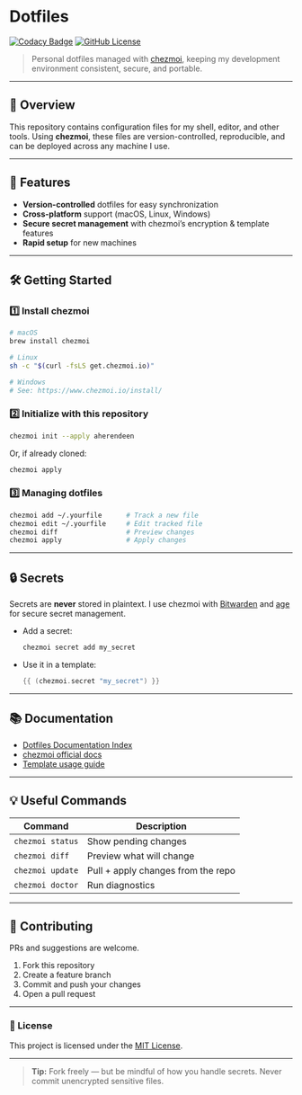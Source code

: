 # Dotfiles

[![Codacy Badge](https://app.codacy.com/project/badge/Grade/64b82ab35f5946f7907bd071f0ae6d76)](https://app.codacy.com/gh/aherendeen/dotfiles/dashboard?utm_source=gh&utm_medium=referral&utm_content=&utm_campaign=Badge_grade)
[![GitHub License](https://img.shields.io/github/license/aherendeen/dotfiles)](LICENSE)

> Personal dotfiles managed with [chezmoi](https://www.chezmoi.io/), keeping my development environment consistent, secure, and portable.

---

## 📖 Overview

This repository contains configuration files for my shell, editor, and other tools.
Using **chezmoi**, these files are version-controlled, reproducible, and can be deployed across any machine I use.

---

## 🚀 Features

- **Version-controlled** dotfiles for easy synchronization
- **Cross-platform** support (macOS, Linux, Windows)
- **Secure secret management** with chezmoi’s encryption & template features
- **Rapid setup** for new machines

---

## 🛠️ Getting Started

### 1️⃣ Install chezmoi

```sh
# macOS
brew install chezmoi

# Linux
sh -c "$(curl -fsLS get.chezmoi.io)"

# Windows
# See: https://www.chezmoi.io/install/
```

### 2️⃣ Initialize with this repository

```sh
chezmoi init --apply aherendeen
```

Or, if already cloned:

```sh
chezmoi apply
```

### 3️⃣ Managing dotfiles

```sh
chezmoi add ~/.yourfile      # Track a new file
chezmoi edit ~/.yourfile     # Edit tracked file
chezmoi diff                 # Preview changes
chezmoi apply                # Apply changes
```

---

## 🔒 Secrets

Secrets are **never** stored in plaintext.
I use chezmoi with [Bitwarden](https://bitwarden.com/) and [age](https://github.com/FiloSottile/age) for secure secret management.

- Add a secret:

  ```sh
  chezmoi secret add my_secret
  ```

- Use it in a template:

  ```go
  {{ (chezmoi.secret "my_secret") }}
  ```

---

## 📚 Documentation

- [Dotfiles Documentation Index](./docs/index.md)
- [chezmoi official docs](https://www.chezmoi.io/docs/)
- [Template usage guide](https://www.chezmoi.io/user-guide/templates/)

---

## 💡 Useful Commands

| Command             | Description                          |
|---------------------|--------------------------------------|
| `chezmoi status`    | Show pending changes                 |
| `chezmoi diff`      | Preview what will change              |
| `chezmoi update`    | Pull + apply changes from the repo    |
| `chezmoi doctor`    | Run diagnostics                      |

---

## 🤝 Contributing

PRs and suggestions are welcome.

1. Fork this repository
2. Create a feature branch
3. Commit and push your changes
4. Open a pull request

---

### 📜 License

This project is licensed under the [MIT License](LICENSE).

---

> **Tip:** Fork freely — but be mindful of how you handle secrets. Never commit unencrypted sensitive files.

